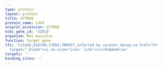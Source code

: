 ```yaml
---
type: protein
layout: protein
title: Q7TNG8
protein_name: Ldhd
uniprot_accession: Q7TNG8
ncbi_gene_id: '52815'
organism: Mus musculus
function: target gene
tfs: 'Cited2,O35740,17684,TRRUST,inferred by curator,&ensp;<a href="https://www.ncbi.nlm.nih.gov/pubmed/?term=24083546%5Buid%5D"
  target="_blank"><i uk-icon="icon: link"></i>Pubmed</a>'
targets: ''
binding_sites: ''
---
```

